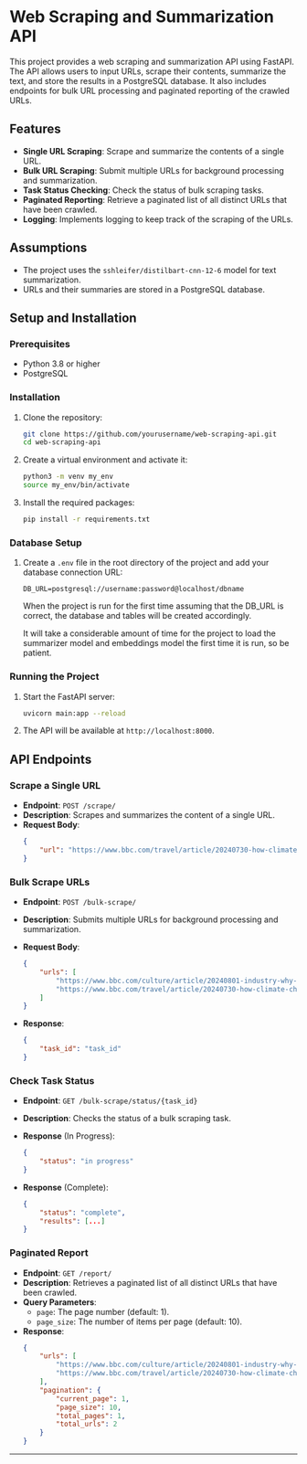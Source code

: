 # Web Scraping and Summarization API

This project provides a web scraping and summarization API using FastAPI. The API allows users to input URLs, scrape their contents, summarize the text, and store the results in a PostgreSQL database. It also includes endpoints for bulk URL processing and paginated reporting of the crawled URLs.

## Features

- **Single URL Scraping**: Scrape and summarize the contents of a single URL.
- **Bulk URL Scraping**: Submit multiple URLs for background processing and summarization.
- **Task Status Checking**: Check the status of bulk scraping tasks.
- **Paginated Reporting**: Retrieve a paginated list of all distinct URLs that have been crawled.
- **Logging**: Implements logging to keep track of the scraping of the URLs.

## Assumptions

- The project uses the `sshleifer/distilbart-cnn-12-6` model for text summarization.
- URLs and their summaries are stored in a PostgreSQL database.

## Setup and Installation

### Prerequisites

- Python 3.8 or higher
- PostgreSQL

### Installation

1. Clone the repository:
   ```bash
   git clone https://github.com/yourusername/web-scraping-api.git
   cd web-scraping-api
   ```

2. Create a virtual environment and activate it:
   ```bash
   python3 -m venv my_env
   source my_env/bin/activate
   ```

3. Install the required packages:
   ```bash
   pip install -r requirements.txt
   ```

### Database Setup

1. Create a `.env` file in the root directory of the project and add your database connection URL:
   ```
   DB_URL=postgresql://username:password@localhost/dbname
   ```
   When the project is run for the first time assuming that the DB_URL is correct, the database and tables will be created accordingly. 

   It will take a considerable amount of time for the project to load the summarizer model and embeddings model the first time it is run, so be patient.

 

### Running the Project

1. Start the FastAPI server:
   ```bash
   uvicorn main:app --reload
   ```

2. The API will be available at `http://localhost:8000`.

## API Endpoints

### Scrape a Single URL

- **Endpoint**: `POST /scrape/`
- **Description**: Scrapes and summarizes the content of a single URL.
- **Request Body**:
  ```json
  {
      "url": "https://www.bbc.com/travel/article/20240730-how-climate-change-can-affect-your-summer-vacation"
  }
  ```

### Bulk Scrape URLs

- **Endpoint**: `POST /bulk-scrape/`
- **Description**: Submits multiple URLs for background processing and summarization.
- **Request Body**:
  ```json
  {
      "urls": [
          "https://www.bbc.com/culture/article/20240801-industry-why-the-most-cynical-show-on-tv-is-so-much-fun",
          "https://www.bbc.com/travel/article/20240730-how-climate-change-can-affect-your-summer-vacation"
      ]
  }
  ```

- **Response**:
  ```json
  {
      "task_id": "task_id"
  }
  ```

### Check Task Status

- **Endpoint**: `GET /bulk-scrape/status/{task_id}`
- **Description**: Checks the status of a bulk scraping task.
- **Response** (In Progress):
  ```json
  {
      "status": "in progress"
  }
  ```

- **Response** (Complete):
  ```json
  {
      "status": "complete",
      "results": [...]
  }
  ```

### Paginated Report

- **Endpoint**: `GET /report/`
- **Description**: Retrieves a paginated list of all distinct URLs that have been crawled.
- **Query Parameters**:
  - `page`: The page number (default: 1).
  - `page_size`: The number of items per page (default: 10).
- **Response**:
  ```json
  {
      "urls": [
          "https://www.bbc.com/culture/article/20240801-industry-why-the-most-cynical-show-on-tv-is-so-much-fun",
          "https://www.bbc.com/travel/article/20240730-how-climate-change-can-affect-your-summer-vacation"
      ],
      "pagination": {
          "current_page": 1,
          "page_size": 10,
          "total_pages": 1,
          "total_urls": 2
      }
  }
  ```

---